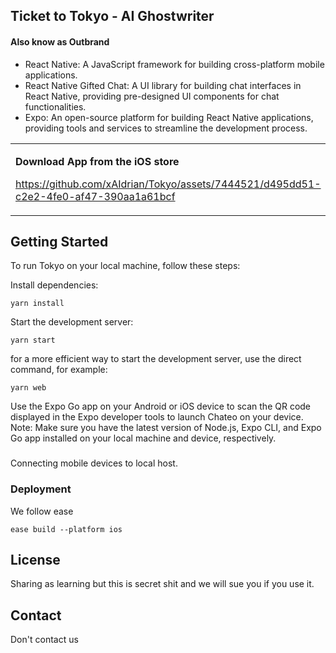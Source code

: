 ## Ticket to Tokyo - AI Ghostwriter
#### Also know as Outbrand

- React Native: A JavaScript framework for building cross-platform mobile applications.
- React Native Gifted Chat: A UI library for building chat interfaces in React Native, providing pre-designed UI components for chat functionalities.
- Expo: An open-source platform for building React Native applications, providing tools and services to streamline the development process.

<table>
<tr>
<td>

**Download App from the iOS store**



https://github.com/xAIdrian/Tokyo/assets/7444521/d495dd51-c2e2-4fe0-af47-390aa1a61bcf


</td>
<td>

**Completing an interview**

https://github.com/xAIdrian/Tokyo/assets/7444521/6d6e306d-5c3b-4609-ae7b-b0cb6bffc74d

</td>
</tr>
</table>

## Getting Started
To run Tokyo on your local machine, follow these steps:

Install dependencies: 

```
yarn install
```

Start the development server: 

```
yarn start
```
for a more efficient way to start the development server, use the direct command, for example: 
``` 
yarn web
```

Use the Expo Go app on your Android or iOS device to scan the QR code displayed in the Expo developer tools to launch Chateo on your device.
Note: Make sure you have the latest version of Node.js, Expo CLI, and Expo Go app installed on your local machine and device, respectively.

###
Connecting mobile devices to local host.

### Deployment
We follow ease
```
ease build --platform ios
```

## License
Sharing as learning but this is secret shit and we will sue you if you use it.

## Contact
Don't contact us




